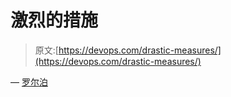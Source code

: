 # 激烈的措施

> 原文:[https://devops.com/drastic-measures/](https://devops.com/drastic-measures/)

— [罗尔泊](https://devops.com/author/breselman/)